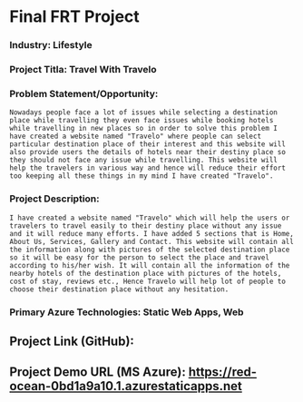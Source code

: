 # Final FRT Project
### Industry: Lifestyle
### Project Titla: Travel With Travelo
### Problem Statement/Opportunity:
    Nowadays people face a lot of issues while selecting a destination place while travelling they even face issues while booking hotels while travelling in new places so in order to solve this problem I have created a website named "Travelo" where people can select particular destination place of their interest and this website will also provide users the details of hotels near their destiny place so they should not face any issue while travelling. This website will help the travelers in various way and hence will reduce their effort too keeping all these things in my mind I have created "Travelo".

### Project Description:
    I have created a website named "Travelo" which will help the users or travelers to travel easily to their destiny place without any issue and it will reduce many efforts. I have added 5 sections that is Home, About Us, Services, Gallery and Contact. This website will contain all the information along with pictures of the selected destination place so it will be easy for the person to select the place and travel according to his/her wish. It will contain all the information of the nearby hotels of the destination place with pictures of the hotels, cost of stay, reviews etc., Hence Travelo will help lot of people to choose their destination place without any hesitation.
### Primary Azure Technologies: Static Web Apps, Web
## Project Link (GitHub): 
## Project Demo URL (MS Azure): https://red-ocean-0bd1a9a10.1.azurestaticapps.net
